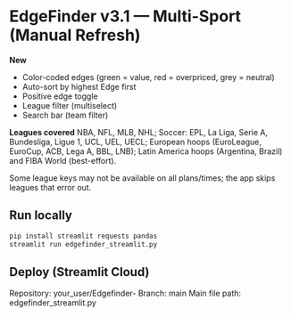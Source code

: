 
# EdgeFinder v3.1 — Multi-Sport (Manual Refresh)

**New**
- Color-coded edges (green = value, red = overpriced, grey = neutral)
- Auto-sort by highest Edge first
- Positive edge toggle
- League filter (multiselect)
- Search bar (team filter)

**Leagues covered**
NBA, NFL, MLB, NHL; Soccer: EPL, La Liga, Serie A, Bundesliga, Ligue 1, UCL, UEL, UECL;
European hoops (EuroLeague, EuroCup, ACB, Lega A, BBL, LNB);
Latin America hoops (Argentina, Brazil) and FIBA World (best-effort).

Some league keys may not be available on all plans/times; the app skips leagues that error out.

## Run locally
```bash
pip install streamlit requests pandas
streamlit run edgefinder_streamlit.py
```

## Deploy (Streamlit Cloud)
Repository: your_user/Edgefinder-
Branch: main
Main file path: edgefinder_streamlit.py
